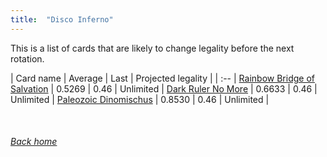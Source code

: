```yaml
---
title:  "Disco Inferno"
---
```


This is a list of cards that are likely to change legality before the next rotation.

| Card name | Average | Last | Projected legality |
| :-- |
[Rainbow Bridge of Salvation](https://db.ygoprodeck.com/card/?search=Rainbow%20Bridge%20of%20Salvation) | 0.5269 | 0.46 | Unlimited |
[Dark Ruler No More](https://db.ygoprodeck.com/card/?search=Dark%20Ruler%20No%20More) | 0.6633 | 0.46 | Unlimited |
[Paleozoic Dinomischus](https://db.ygoprodeck.com/card/?search=Paleozoic%20Dinomischus) | 0.8530 | 0.46 | Unlimited |

<br>

###### [Back home](index)